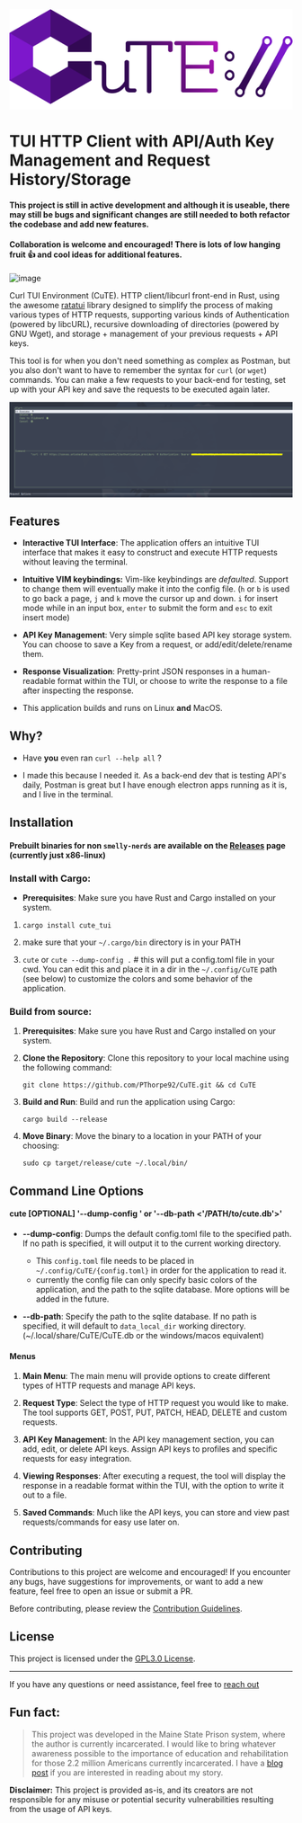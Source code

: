 <div class="parent_div" style="text-align:center;">
<img src="imgs/cute.png" class="img-rounded " align="center" />
</div>


# TUI HTTP Client with API/Auth Key Management and Request History/Storage

#### This project is still in active development and although it is useable, there may still be bugs and significant changes are still needed to both refactor the codebase and add new features.
#### Collaboration is welcome and encouraged! There is lots of low hanging fruit 👍 and cool ideas for additional features.
![image](imgs/demo.gif)

Curl TUI Environment (CuTE). HTTP client/libcurl front-end in Rust, using the awesome [ratatui](https://github.com/ratatui-org/ratatui) library designed to simplify the process of making various types of HTTP requests, supporting various kinds of Authentication (powered by libcURL), recursive downloading of directories (powered by GNU Wget), and storage + management of your previous requests + API keys.

This tool is for when you don't need something as complex as Postman, but you also don't want to have to remember the syntax for `curl` (or `wget`) commands. You can make a few requests to your back-end for testing, set up with your API key and save the requests to be executed again later.

<img src="imgs/saved_request.png" class="img-rounded " align="center" />

## Features

- **Interactive TUI Interface**: The application offers an intuitive TUI interface that makes it easy to construct and execute HTTP requests without leaving the terminal.

- **Intuitive VIM keybindings:**  Vim-like keybindings are _defaulted_. Support to change them will eventually make it into the config file.
(`h` or `b` is used to go back a page, `j` and `k` move the cursor up and down. `i` for insert mode while in an input box, `enter` to submit the form and `esc` to exit insert mode)

- **API Key Management**: Very simple sqlite based API key storage system. You can choose to save a Key from a request, or add/edit/delete/rename them.

- **Response Visualization**: Pretty-print JSON responses in a human-readable format within the TUI, or choose to write the response to a file after inspecting the response. 

- This application builds and runs on Linux **and** MacOS.

## Why?

- Have __you__ even ran `curl --help all` ?

- I made this because I needed it. As a back-end dev that is testing API's daily, Postman is great but I have enough electron apps running as it is, and I live in the terminal.


## Installation

#### Prebuilt binaries for non `smelly-nerds` are available on the [Releases](https://github.com/PThorpe92/CuTE/tags) page (currently just x86-linux)

### Install with Cargo:

- **Prerequisites**: Make sure you have Rust and Cargo installed on your system.

 1. `cargo install cute_tui`

 2. make sure that your `~/.cargo/bin` directory is in your PATH

 3. `cute` or `cute --dump-config .`  # this will put a config.toml file in your cwd. You can edit this and place it
                          in a dir in the `~/.config/CuTE` path (see below) to customize the colors and some behavior of the application.


### Build from source:
1. **Prerequisites**: Make sure you have Rust and Cargo installed on your system.

2. **Clone the Repository**: Clone this repository to your local machine using the following command:
   ```
   git clone https://github.com/PThorpe92/CuTE.git && cd CuTE
   ```

3. **Build and Run**: Build and run the application using Cargo:
   ```
   cargo build --release 
   ```
4. **Move Binary**: Move the binary to a location in your PATH of your choosing:
   ```
   sudo cp target/release/cute ~/.local/bin/ 
   ```

## Command Line Options

#### cute [OPTIONAL] '--dump-config <PATH>' or '--db-path <'/PATH/to/cute.db'>'

- **--dump-config**: Dumps the default config.toml file to the specified path. If no path is specified, it will output it to the current working directory.
  - This `config.toml` file needs to be placed in `~/.config/CuTE/{config.toml}` in order for the application to read it.
  - currently the config file can only specify basic colors of the application, and the path to the sqlite database. More options will be added in the future.

- **--db-path**: Specify the path to the sqlite database. If no path is specified, it will default to `data_local_dir` working directory.(~/.local/share/CuTE/CuTE.db or the windows/macos equivalent)

#### Menus

1. **Main Menu**: The main menu will provide options to create different types of HTTP requests and manage API keys.

2. **Request Type**: Select the type of HTTP request you would like to make. The tool supports GET, POST, PUT, PATCH, HEAD, DELETE and custom requests.

3. **API Key Management**: In the API key management section, you can add, edit, or delete API keys. Assign API keys to profiles and specific requests for easy integration.

4. **Viewing Responses**: After executing a request, the tool will display the response in a readable format within the TUI, with the option to write it out to a file.

5. **Saved Commands**: Much like the API keys, you can store and view past requests/commands for easy use later on.


## Contributing

Contributions to this project are welcome and encouraged! If you encounter any bugs, have suggestions for improvements, or want to add a new feature, feel free to open an issue or submit a PR.

Before contributing, please review the [Contribution Guidelines](CONTRIBUTING.md).


## License

This project is licensed under the [GPL3.0 License](LICENSE).

---
If you have any questions or need assistance, feel free to [reach out](p@eza.rocks)


## **Fun fact:**

>This project was developed in the Maine State Prison system, where the author is currently incarcerated. I would like to bring whatever awareness possible to the importance of education and rehabilitation for those 2.2 million Americans currently incarcerated. I have a [blog post](https://pthorpe92.github.io/intro/my-story/) if you are interested in reading about my story.


**Disclaimer:** This project is provided as-is, and its creators are not responsible for any misuse or potential security vulnerabilities resulting from the usage of API keys.
